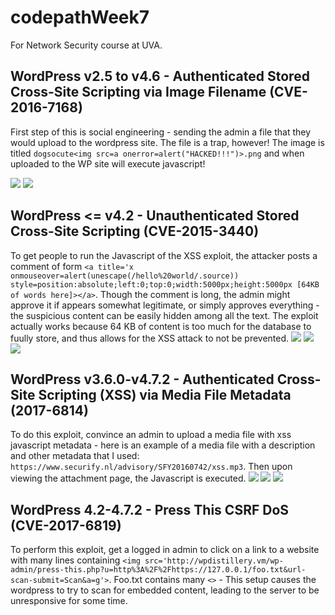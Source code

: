 # codepathWeek7
For Network Security course at UVA.

## WordPress v2.5 to v4.6 - Authenticated Stored Cross-Site Scripting via Image Filename (CVE-2016-7168)
First step of this is social engineering - sending the admin a file that they would upload to the wordpress site.  The file is a trap, however!  The image is titled `dogsocute<img src=a onerror=alert("HACKED!!!")>.png` and when uploaded to the WP site will execute javascript!

![](https://github.com/nke5ka/codepathWeek7/blob/master/1_0hack.gif)
![](https://github.com/nke5ka/codepathWeek7/blob/master/1_1hack.gif)

## WordPress <= v4.2 - Unauthenticated Stored Cross-Site Scripting (CVE-2015-3440)
To get people to run the Javascript of the XSS exploit, the attacker posts a comment of form `<a title='x onmouseover=alert(unescape(/hello%20world/.source)) style=position:absolute;left:0;top:0;width:5000px;height:5000px [64KB of words here]></a>`.  Though the comment is long, the admin might approve it if appears somewhat legitimate, or simply approves everything - the suspicious content can be easily hidden among all the text.  The exploit actually works because 64 KB of content is too much for the database to fuully store, and thus allows for the XSS attack to not be prevented.
![](https://github.com/nke5ka/codepathWeek7/blob/master/2_0hack.gif)
![](https://github.com/nke5ka/codepathWeek7/blob/master/2_1hack.gif)
![](https://github.com/nke5ka/codepathWeek7/blob/master/2_2hack.gif)

## WordPress v3.6.0-v4.7.2 - Authenticated Cross-Site Scripting (XSS) via Media File Metadata (2017-6814)
To do this exploit, convince an admin to upload a media file with xss javascript metadata - here is an example of a media file with a description and other metadata that I used: `https://www.securify.nl/advisory/SFY20160742/xss.mp3`.  Then upon viewing the attachment page, the Javascript is executed.
![](https://github.com/nke5ka/codepathWeek7/blob/master/3_0hack.gif)
![](https://github.com/nke5ka/codepathWeek7/blob/master/3_1hack.gif)
![](https://github.com/nke5ka/codepathWeek7/blob/master/3_2hack.gif)

## WordPress 4.2-4.7.2 - Press This CSRF DoS (CVE-2017-6819)
To perform this exploit, get a logged in admin to click on a link to a website with many lines containing `<img src='http://wpdistillery.vm/wp-admin/press-this.php?u=http%3A%2F%2Fhttps://127.0.0.1/foo.txt&url-scan-submit=Scan&a=g'>`.  Foo.txt contains many `<>` -  This setup causes the wordpress to try to scan for embedded content, leading to the server to be unresponsive for some time.